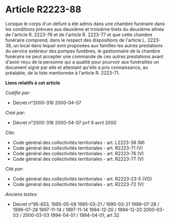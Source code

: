 # Article R2223-88

Lorsque le corps d'un défunt a été admis dans une chambre funéraire dans les conditions prévues aux deuxième et troisième
tirets du deuxième alinéa de l'article R. 2223-76 et de l'article R. 2223-77 et que cette chambre funéraire comprend, dans le
respect des dispositions de l'article L. 2223-38, un local dans lequel sont proposées aux familles les autres prestations du
service extérieur des pompes funèbres, le gestionnaire de la chambre funéraire ne peut accepter une commande de ces autres
prestations avant d'avoir reçu de la personne qui a qualité pour pourvoir aux funérailles un document signé par elle et
attestant qu'elle a pris connaissance, au préalable, de la liste mentionnée à l'article R. 2223-71.

**Liens relatifs à cet article**

_Codifié par_:

  - Décret n°2000-318 2000-04-07

_Créé par_:

  - Décret n°2000-318 2000-04-07 jorf 9 avril 2000

_Cite_:

  - Code général des collectivités territoriales - art. L2223-38 (M)
  - Code général des collectivités territoriales - art. R2223-71 (V)
  - Code général des collectivités territoriales - art. R2223-76 (V)
  - Code général des collectivités territoriales - art. R2223-77 (V)

_Cité par_:

  - Code général des collectivités territoriales - art. R2223-23-5 (VD)
  - Code général des collectivités territoriales - art. R2223-72 (V)

_Anciens textes_:

  - Décret n°95-653, 1995-05-09 1995-03-21 / 1995-03-21 1999-07-28 / 1999-07-28 1997-11-14 / 1997-11-14 1994-12-20 / 1994-12-20 2000-03-03 / 2000-03-03 1994-04-01 / 1994-04-01, art 32
